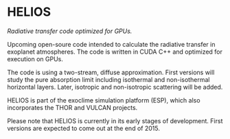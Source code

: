 # HELIOS
*Radiative transfer code optimized for GPUs.*

Upcoming open-soure code intended to calculate the radiative transfer in exoplanet atmospheres. The code is written in CUDA C++ and optimized for execution on GPUs.

The code is using a two-stream, diffuse approximation. First versions will study the pure absorption limit including isothermal and non-isothermal horizontal layers. Later, isotropic and non-isotropic scattering will be added.

HELIOS is part of the exoclime simulation platform (ESP), which also incorporates the THOR and VULCAN projects. 

Please note that HELIOS is currently in its early stages of development. First versions are expected to come out at the end of 2015.
